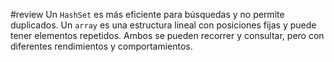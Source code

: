 #review 
Un `HashSet` es más eficiente para búsquedas y no permite duplicados. Un `array` es una estructura lineal con posiciones fijas y puede tener elementos repetidos. Ambos se pueden recorrer y consultar, pero con diferentes rendimientos y comportamientos.


